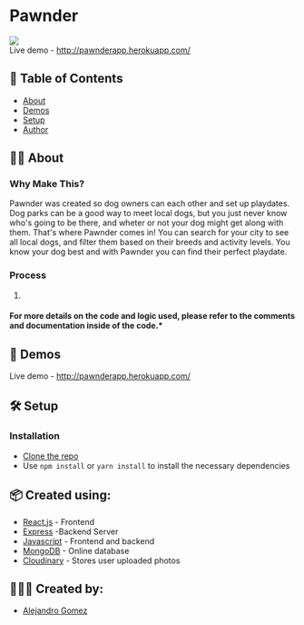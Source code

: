 # Pawnder

![](GifName.gif)<br/>
Live demo - http://pawnderapp.herokuapp.com/

## 📖 Table of Contents
- [About](#about)
- [Demos](#demos)
- [Setup](#setup)
- [Author](#author)

## ✍🏻 About <a name="about"></a>

### Why Make This?

Pawnder was created so dog owners can each other and set up playdates. Dog parks can be a good way to meet local dogs, but you just never know who's going to be there, and wheter or not your dog might get along with them. That's where Pawnder comes in! You can search for your city to see all local dogs, and filter them based on their breeds and activity levels. You know your dog best and with Pawnder you can find their perfect playdate.

### Process

1. 

#### For more details on the code and logic used, please refer to the comments and documentation inside of the code.*

## 📱 Demos <a name="demos"/>
Live demo - http://pawnderapp.herokuapp.com/

## 🛠 Setup <a name="setup"/>

### Installation

*   [Clone the repo](https://github.com/alegomez1/MetroTimes-React-Native)
*   Use ```npm install``` or ```yarn install``` to install the necessary dependencies


## 📦 Created using:
* [React.js](https://reactjs.org/) - Frontend
* [Express](https://expressjs.com/) -Backend Server
* [Javascript](https://www.javascript.com/) - Frontend and backend
* [MongoDB](https://www.mongodb.com/) - Online database
* [Cloudinary](https://cloudinary.com/) - Stores user uploaded photos

## 🙋🏼‍♂️ Created by: <a name="author"></a>
* [Alejandro Gomez](https://github.com/alegomez1)
